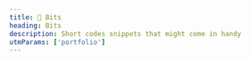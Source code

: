 ```yaml
---
title: 🧩 Bits
heading: Bits
description: Short codes snippets that might come in handy
utmParams: ['portfolio']
---
```


